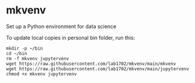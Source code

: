 # mkvenv
Set up a Python environment for data science

To update local copies in personal bin folder, run this:

    mkdir -p ~/bin
    cd ~/bin
    rm -f mkvenv jupytervenv
    wget https://raw.githubusercontent.com/lab1702/mkvenv/main/mkvenv
    wget https://raw.githubusercontent.com/lab1702/mkvenv/main/jupytervenv
    chmod +x mkvenv jupytervenv
